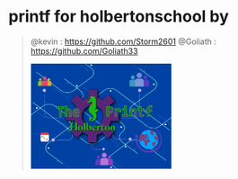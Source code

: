 # printf for holbertonschool by 
> @kevin   : https://github.com/Storm2601
> @Goliath : https://github.com/Goliath33
>
> <img src="https://github.com/Storm2601/holbertonschool-printf/blob/Goliath33/images/printf_head.png" width="250">
